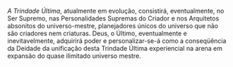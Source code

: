 ﻿*A Trindade Última*, atualmente em evolução, consistirá, eventualmente, no Ser Supremo, nas Personalidades Supremas do Criador e nos Arquitetos absonitos do universo-mestre, planejadores únicos do universo que não são criadores nem criaturas. Deus, o Último, eventualmente e inevitavelmente, adquirirá poder e personalizar-se-á como a conseqüência da Deidade da unificação desta Trindade Última experiencial na arena em expansão do quase ilimitado universo mestre.